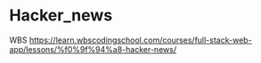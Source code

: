# Hacker_news
WBS https://learn.wbscodingschool.com/courses/full-stack-web-app/lessons/%f0%9f%94%a8-hacker-news/
